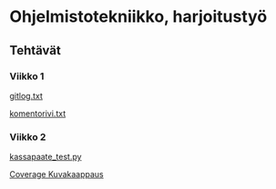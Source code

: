 # Ohjelmistotekniikko, harjoitustyö

## Tehtävät

### Viikko 1


[gitlog.txt](https://github.com/modaralgayal/ot-harjoitustyo/blob/master/laskarit/viikko1/gitlog.txt)

[komentorivi.txt](https://github.com/modaralgayal/ot-harjoitustyo/blob/master/laskarit/viikko1/komentorivi.txt)


### Viikko 2

[kassapaate_test.py](https://github.com/modaralgayal/ot-harjoitustyo/blob/master/laskarit/viikko2/unicafe/src/tests/kassapaate_test.py)

[Coverage Kuvakaappaus](https://github.com/modaralgayal/ot-harjoitustyo/blob/master/laskarit/viikko2/Kuvakaappaus%20-%202023-03-28%2011-45-36.png)

